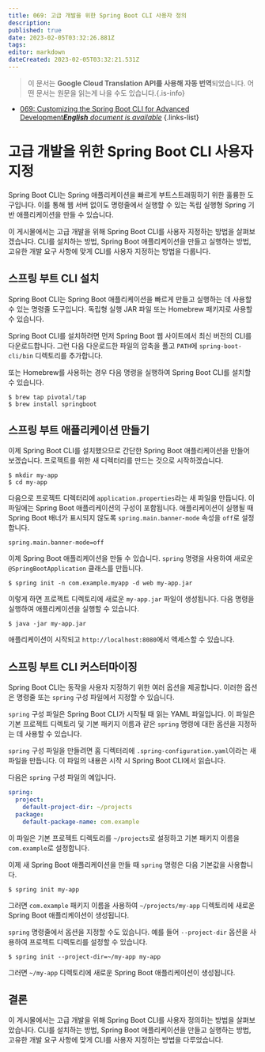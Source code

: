 ```yaml
---
title: 069: 고급 개발을 위한 Spring Boot CLI 사용자 정의
description: 
published: true
date: 2023-02-05T03:32:26.881Z
tags: 
editor: markdown
dateCreated: 2023-02-05T03:32:21.531Z
---
```


> 이 문서는 **Google Cloud Translation API를 사용해 자동 번역**되었습니다.
어떤 문서는 원문을 읽는게 나을 수도 있습니다.{.is-info}



- [069: Customizing the Spring Boot CLI for Advanced Development***English** document is available*](/en/Knowledge-base/Spring-Boot/Learning/069-customizing-the-spring-boot-cli-for-advanced-development)
{.links-list}


# 고급 개발을 위한 Spring Boot CLI 사용자 지정

Spring Boot CLI는 Spring 애플리케이션을 빠르게 부트스트래핑하기 위한 훌륭한 도구입니다. 이를 통해 웹 서버 없이도 명령줄에서 실행할 수 있는 독립 실행형 Spring 기반 애플리케이션을 만들 수 있습니다.

이 게시물에서는 고급 개발을 위해 Spring Boot CLI를 사용자 지정하는 방법을 살펴보겠습니다. CLI를 설치하는 방법, Spring Boot 애플리케이션을 만들고 실행하는 방법, 고유한 개발 요구 사항에 맞게 CLI를 사용자 지정하는 방법을 다룹니다.

## 스프링 부트 CLI 설치

Spring Boot CLI는 Spring Boot 애플리케이션을 빠르게 만들고 실행하는 데 사용할 수 있는 명령줄 도구입니다. 독립형 실행 JAR 파일 또는 Homebrew 패키지로 사용할 수 있습니다.

Spring Boot CLI를 설치하려면 먼저 Spring Boot 웹 사이트에서 최신 버전의 CLI를 다운로드합니다. 그런 다음 다운로드한 파일의 압축을 풀고 `PATH`에 `spring-boot-cli/bin` 디렉토리를 추가합니다.

또는 Homebrew를 사용하는 경우 다음 명령을 실행하여 Spring Boot CLI를 설치할 수 있습니다.

```
$ brew tap pivotal/tap
$ brew install springboot
```

## 스프링 부트 애플리케이션 만들기

이제 Spring Boot CLI를 설치했으므로 간단한 Spring Boot 애플리케이션을 만들어 보겠습니다. 프로젝트를 위한 새 디렉터리를 만드는 것으로 시작하겠습니다.

```
$ mkdir my-app
$ cd my-app
```

다음으로 프로젝트 디렉터리에 `application.properties`라는 새 파일을 만듭니다. 이 파일에는 Spring Boot 애플리케이션의 구성이 포함됩니다. 애플리케이션이 실행될 때 Spring Boot 배너가 표시되지 않도록 `spring.main.banner-mode` 속성을 `off`로 설정합니다.

```
spring.main.banner-mode=off
```

이제 Spring Boot 애플리케이션을 만들 수 있습니다. `spring` 명령을 사용하여 새로운 `@SpringBootApplication` 클래스를 만듭니다.

```
$ spring init -n com.example.myapp -d web my-app.jar
```

이렇게 하면 프로젝트 디렉토리에 새로운 `my-app.jar` 파일이 생성됩니다. 다음 명령을 실행하여 애플리케이션을 실행할 수 있습니다.

```
$ java -jar my-app.jar
```

애플리케이션이 시작되고 `http://localhost:8080`에서 액세스할 수 있습니다.

## 스프링 부트 CLI 커스터마이징

Spring Boot CLI는 동작을 사용자 지정하기 위한 여러 옵션을 제공합니다. 이러한 옵션은 명령줄 또는 `spring` 구성 파일에서 지정할 수 있습니다.

`spring` 구성 파일은 Spring Boot CLI가 시작될 때 읽는 YAML 파일입니다. 이 파일은 기본 프로젝트 디렉토리 및 기본 패키지 이름과 같은 `spring` 명령에 대한 옵션을 지정하는 데 사용할 수 있습니다.

`spring` 구성 파일을 만들려면 홈 디렉터리에 `.spring-configuration.yaml`이라는 새 파일을 만듭니다. 이 파일의 내용은 시작 시 Spring Boot CLI에서 읽습니다.

다음은 `spring` 구성 파일의 예입니다.

```yaml
spring:
  project:
    default-project-dir: ~/projects
  package:
    default-package-name: com.example
```

이 파일은 기본 프로젝트 디렉토리를 `~/projects`로 설정하고 기본 패키지 이름을 `com.example`로 설정합니다.

이제 새 Spring Boot 애플리케이션을 만들 때 `spring` 명령은 다음 기본값을 사용합니다.

```
$ spring init my-app
```

그러면 `com.example` 패키지 이름을 사용하여 `~/projects/my-app` 디렉토리에 새로운 Spring Boot 애플리케이션이 생성됩니다.

`spring` 명령줄에서 옵션을 지정할 수도 있습니다. 예를 들어 `--project-dir` 옵션을 사용하여 프로젝트 디렉토리를 설정할 수 있습니다.

```
$ spring init --project-dir=~/my-app my-app
```

그러면 `~/my-app` 디렉토리에 새로운 Spring Boot 애플리케이션이 생성됩니다.

## 결론

이 게시물에서는 고급 개발을 위해 Spring Boot CLI를 사용자 정의하는 방법을 살펴보았습니다. CLI를 설치하는 방법, Spring Boot 애플리케이션을 만들고 실행하는 방법, 고유한 개발 요구 사항에 맞게 CLI를 사용자 지정하는 방법을 다루었습니다.